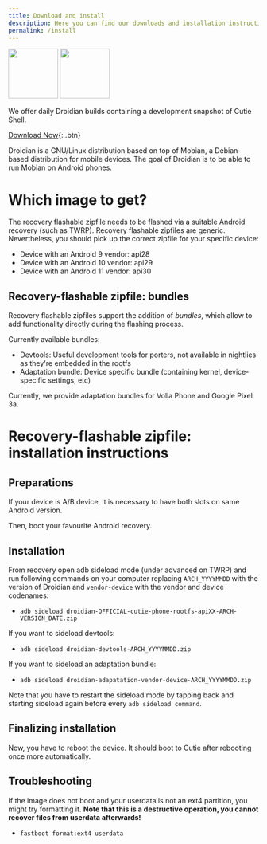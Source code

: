 ```yaml
---
title: Download and install
description: Here you can find our downloads and installation instructions
permalink: /install
---
```


<p float="left">
<img src="https://avatars.githubusercontent.com/u/88682014?s=200&v=4" width="100px">
<img src="https://avatars.githubusercontent.com/u/69109445?s=200&v=4" width="100px">
</p>

We offer daily Droidian builds containing a development snapshot of Cutie Shell.

[Download Now](https://github.com/cutie-shell/droidian/releases/tag/nightly){: .btn}

Droidian is a GNU/Linux distribution based on top of Mobian, a Debian-based distribution for mobile devices. The goal of Droidian is to be able to run Mobian on Android phones.

# Which image to get?

The recovery flashable zipfile needs to be flashed via a suitable Android recovery (such as TWRP). Recovery flashable zipfiles are generic. Nevertheless, you should pick up the correct zipfile for your specific device:

* Device with an Android 9 vendor: api28
* Device with an Android 10 vendor: api29
* Device with an Android 11 vendor: api30

## Recovery-flashable zipfile: bundles

Recovery flashable zipfiles support the addition of *bundles*, which allow to add functionality directly during the flashing process.

Currently available bundles:

* Devtools: Useful development tools for porters, not available in nightlies as they're embedded in the rootfs
* Adaptation bundle: Device specific bundle (containing kernel, device-specific settings, etc)

Currently, we provide adaptation bundles for Volla Phone and Google Pixel 3a.

# Recovery-flashable zipfile: installation instructions

## Preparations

If your device is A/B device, it is necessary to have both slots on same Android version.

Then, boot your favourite Android recovery.

## Installation

From recovery open adb sideload mode (under advanced on TWRP) and run following commands on your computer replacing `ARCH_YYYYMMDD` with the version of Droidian and `vendor-device` with the vendor and device codenames:

* `adb sideload droidian-OFFICIAL-cutie-phone-rootfs-apiXX-ARCH-VERSION_DATE.zip`

If you want to sideload devtools:

* `adb sideload droidian-devtools-ARCH_YYYYMMDD.zip`

If you want to sideload an adaptation bundle:

* `adb sideload droidian-adapatation-vendor-device-ARCH_YYYYMMDD.zip`

Note that you have to restart the sideload mode by tapping back and starting sideload again before every `adb sideload command`.

## Finalizing installation

Now, you have to reboot the device. It should boot to Cutie after rebooting once more automatically.

## Troubleshooting

If the image does not boot and your userdata is not an ext4 partition, you might try formatting it. **Note that this is a destructive operation, you cannot recover files from userdata afterwards!**

* `fastboot format:ext4 userdata`
